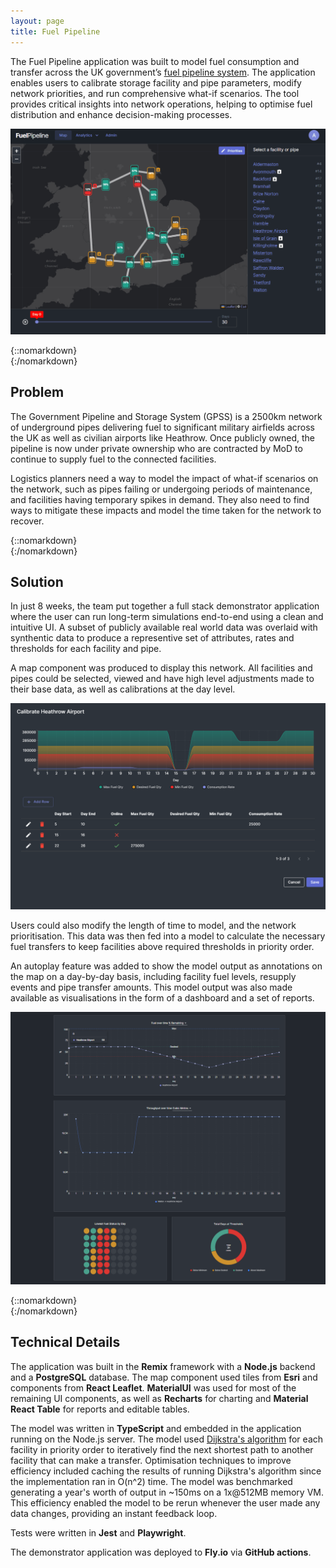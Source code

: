 ```yaml
---
layout: page
title: Fuel Pipeline
---
```


The Fuel Pipeline application was built to model fuel consumption and transfer across the UK government’s [fuel pipeline system](https://en.wikipedia.org/wiki/Exolum_Pipeline_System). The application enables users to calibrate storage facility and pipe parameters, modify network priorities, and run comprehensive what-if scenarios. The tool provides critical insights into network operations, helping to optimise fuel distribution and enhance decision-making processes.

![Fuel Pipeline Auto Play](/projects/fuel-pipeline/auto-play.gif)

{::nomarkdown}
<br />
{:/nomarkdown}

## Problem

The Government Pipeline and Storage System (GPSS) is a 2500km network of underground pipes delivering fuel to significant military airfields across the UK as well as civilian airports like Heathrow. Once publicly owned, the pipeline is now under private ownership who are contracted by MoD to continue to supply fuel to the connected facilities.

Logistics planners need a way to model the impact of what-if scenarios on the network, such as pipes failing or undergoing periods of maintenance, and facilities having temporary spikes in demand. They also need to find ways to mitigate these impacts and model the time taken for the network to recover.

{::nomarkdown}
<br />
{:/nomarkdown}

## Solution

In just 8 weeks, the team put together a full stack demonstrator application where the user can run long-term simulations end-to-end using a clean and intuitive UI. A subset of publicly available real world data was overlaid with synthentic data to produce a representive set of attributes, rates and thresholds for each facility and pipe.

A map component was produced to display this network. All facilities and pipes could be selected, viewed and have high level adjustments made to their base data, as well as calibrations at the day level.

![Fuel Pipeline Auto Play](/projects/fuel-pipeline/calibration.png)

Users could also modify the length of time to model, and the network prioritisation. This data was then fed into a model to calculate the necessary fuel transfers to keep facilities above required thresholds in priority order.

An autoplay feature was added to show the model output as annotations on the map on a day-by-day basis, including facility fuel levels, resupply events and pipe transfer amounts. This model output was also made available as visualisations in the form of a dashboard and a set of reports.

![Fuel Pipeline Auto Play](/projects/fuel-pipeline/dashboard.png)

{::nomarkdown}
<br />
{:/nomarkdown}

## Technical Details

The application was built in the **Remix** framework with a **Node.js** backend and a **PostgreSQL** database. The map component used tiles from **Esri** and components from **React Leaflet**. **MaterialUI** was used for most of the remaining UI components, as well as **Recharts** for charting and **Material React Table** for reports and editable tables.

The model was written in **TypeScript** and embedded in the application running on the Node.js server. The model used [Dijkstra's algorithm](https://en.wikipedia.org/wiki/Dijkstra%27s_algorithm) for each facility in priority order to iteratively find the next shortest path to another facility that can make a transfer. Optimisation techniques to improve efficiency included caching the results of running Dijkstra's algorithm since the implementation ran in O(n^2) time. The model was benchmarked generating a year's worth of output in ~150ms on a 1x@512MB memory VM. This efficiency enabled the model to be rerun whenever the user made any data changes, providing an instant feedback loop.

Tests were written in **Jest** and **Playwright**.

The demonstrator application was deployed to **Fly.io** via **GitHub actions**.
